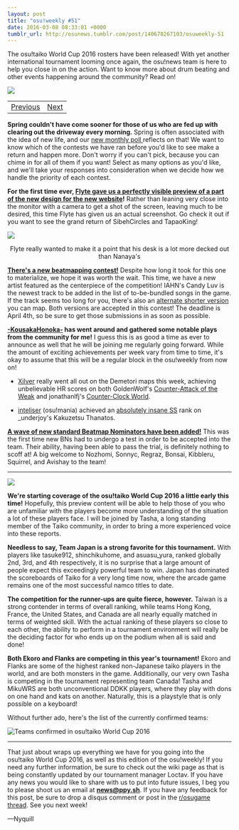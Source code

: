 ```yaml
---
layout: post
title: "osu!weekly #51"
date: 2016-03-08 08:33:01 +0000
tumblr_url: http://osunews.tumblr.com/post/140678267103/osuweekly-51
---
```


The osu!taiko World Cup 2016 rosters have been released! With yet another international tournament looming once again, the osu!news team is here to help you close in on the action. Want to know more about drum beating and other events happening around the community? Read on!

![](https://puu.sh/nqIAS/05e726ece8.jpg)
<table width="100%"><tr><td align="left"><a href="https://osu.ppy.sh/home/news/2016-03-01-osuweekly-50">Previous</a></td>
<td align="right"><a href="https://osu.ppy.sh/home/news/2016-03-15-osuweekly-52">Next</a></td>
</tr></table>

**Spring couldn't have come sooner for those of us who are fed up with clearing out the driveway every morning.** Spring is often associated with the idea of new life, and our [new monthly poll ](https://osu.ppy.sh/community/forums/topics/429208)reflects on that! We want to know which of the contests we have ran before you'd like to see make a return and happen more. Don't worry if you can't pick, because you can chime in for all of them if you want! Select as many options as you'd like, and we'll take your responses into consideration when we decide how we handle the priority of each contest.

**For the first time ever, [Flyte gave us a perfectly visible preview of a part of the new design for the new website](https://next.ppy.sh/post/140439695718/command-shift-4)!** Rather than leaning very close into the monitor with a camera to get a shot of the screen, leaving much to be desired, this time Flyte has given us an actual screenshot. Go check it out if you want to see the grand return of SibehCircles and TapaoKing!

![](http://56.media.tumblr.com/878a2ad63570ba5ba6d2d723596e224d/tumblr_inline_o3iemu3Xz91qgmsdc_500.jpg)
<p style="text-align:center;">Flyte really wanted to make it a point that his desk is a lot more decked out than Nanaya's</p>

**[There's a new beatmapping contest!](https://osu.ppy.sh/home/news/2016-03-04-beatmapping-contest-12-osu)** Despite how long it took for this one to materialize, we hope it was worth the wait. This time, we have a new artist featured as the centerpiece of the competition! IAHN's Candy Luv is the newest track to be added in the list of to-be-bundled songs in the game. If the track seems too long for you, there's also an [alternate shorter version](https://osu.ppy.sh/comments/229406) you can map. Both versions are accepted in this contest! The deadline is April 4th, so be sure to get those submissions in as soon as possible.

**[-KousakaHonoka-](https://osu.ppy.sh/users/-KousakaHonoka-) has went around and gathered some notable plays from the community for me!** I guess this is as good a time as ever to announce as well that he will be joining me regularly going forward. While the amount of exciting achievements per week vary from time to time, it's okay to assume that this will be a regular block in the osu!weekly from now on!

+ [Xilver](https://osu.ppy.sh/users/Xilver) really went all out on the Demetori maps this week, achieving unbelievable HR scores on both GoldenWolf's [Counter-Attack of the Weak](https://puu.sh/nyX5x/c8852dd572.jpg) and jonathanlfj's [Counter-Clock World](https://puu.sh/nyX69/47e8648036.jpg).

+ [inteliser](https://osu.ppy.sh/users/1824775) (osu!mania) achieved an [absolutely insane SS](https://puu.sh/nyX4v/8dcf7043a9.jpg) rank on \_underjoy's Kakuzetsu Thanatos.

**[A wave of new standard Beatmap Nominators have been added!](https://osu.ppy.sh/community/forums/posts/4948397)** This was the first time new BNs had to undergo a test in order to be accepted into the team. Their ability, having been able to pass the trial, is definitely nothing to scoff at! A big welcome to Nozhomi, Sonnyc, Regraz, Bonsai, Kibbleru, Squirrel, and Avishay to the team!

---

![](http://w.ppy.sh/d/d6/Twc_2016_logo.png)

**We're starting coverage of the osu!taiko World Cup 2016 a little early this time!** Hopefully, this preview content will be able to help those of you who are unfamiliar with the players become more understanding of the situation a lot of these players face. I will be joined by Tasha, a long standing member of the Taiko community, in order to bring a more experienced voice into these reports.

**Needless to say, Team Japan is a strong favorite for this tournament.** With players like tasuke912, shinchikuhome, and asuasu_yura, ranked globally 2nd, 3rd, and 4th respectively, it is no surprise that a large amount of people expect this exceedingly powerful team to win. Japan has dominated the scoreboards of Taiko for a very long time now, where the arcade game remains one of the most successful namco titles to date.

**The competition for the runner-ups are quite fierce, however.** Taiwan is a strong contender in terms of overall ranking, while teams Hong Kong, France, the United States, and Canada are all nearly equally matched in terms of weighted skill. With the actual ranking of these players so close to each other, the ability to perform in a tournament environment will really be the deciding factor for who ends up on the podium when all is said and done!

**Both Ekoro and Flanks are competing in this year's tournament!** Ekoro and Flanks are some of the highest ranked non-Japanese taiko players in the world, and are both monsters in the game. Additionally, our very own Tasha is competing in the tournament representing team Canada! Tasha and MikuWRS are both unconventional DDKK players, where they play with dons on one hand and kats on another. Naturally, this is a playstyle that is only possible on a keyboard!

Without further ado, here's the list of the currently confirmed teams:

![Teams confirmed in osu!taiko World Cup 2016](https://puu.sh/nz0dp/e01ce1ae5e.png)

---

That just about wraps up everything we have for you going into the osu!taiko World Cup 2016, as well as this edition of the osu!weekly! If you need any further information, be sure to check out the wiki page as that is being constantly updated by our tournament manager Loctav. If you have any news you would like to share with us to put into future issues, I beg you to please shoot us an email at **[news@ppy.sh](mailto:news@ppy.sh)**. If you have any feedback for this post, be sure to drop a disqus comment or post in the [r/osugame thread](https://www.reddit.com/r/osugame/comments/49hm4t/osuweekly_51/). See you next week!

—Nyquill
